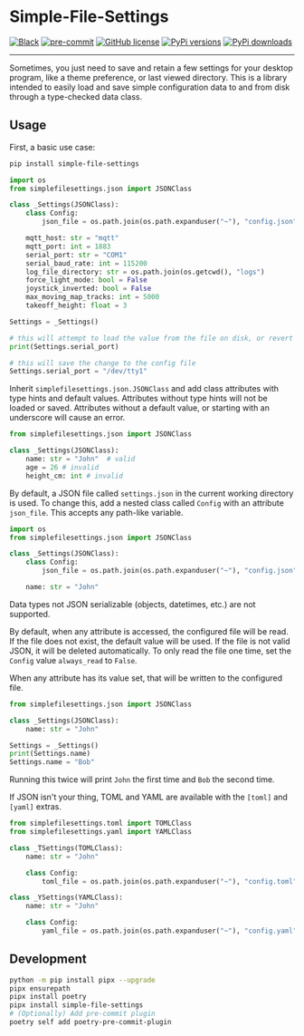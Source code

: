 # Simple-File-Settings

[![Black](https://img.shields.io/badge/code%20style-black-000000.svg)](https://github.com/psf/black)
[![pre-commit](https://img.shields.io/badge/pre--commit-enabled-brightgreen?logo=pre-commit)](https://github.com/pre-commit/pre-commit)
[![GitHub license](https://img.shields.io/github/license/NathanVaughn/simple-file-settings)](https://github.com/NathanVaughn/simple-file-settings/blob/main/LICENSE)
[![PyPi versions](https://img.shields.io/pypi/pyversions/simple-file-settings)](https://pypi.org/project/simple-file-settings)
[![PyPi downloads](https://img.shields.io/pypi/dm/simple-file-settings)](https://pypi.org/project/simple-file-settings)

---

Sometimes, you just need to save and retain a few settings for your desktop program,
like a theme preference, or last viewed directory. This is a library intended to easily
load and save simple configuration data to and from disk through a
type-checked data class.

## Usage

First, a basic use case:

```bash
pip install simple-file-settings
```

```python
import os
from simplefilesettings.json import JSONClass

class _Settings(JSONClass):
    class Config:
        json_file = os.path.join(os.path.expanduser("~"), "config.json")

    mqtt_host: str = "mqtt"
    mqtt_port: int = 1883
    serial_port: str = "COM1"
    serial_baud_rate: int = 115200
    log_file_directory: str = os.path.join(os.getcwd(), "logs")
    force_light_mode: bool = False
    joystick_inverted: bool = False
    max_moving_map_tracks: int = 5000
    takeoff_height: float = 3

Settings = _Settings()

# this will attempt to load the value from the file on disk, or revert to the default
print(Settings.serial_port)

# this will save the change to the config file
Settings.serial_port = "/dev/tty1"
```

Inherit `simplefilesettings.json.JSONClass` and add class attributes with
type hints and default values. Attributes without type hints will not be
loaded or saved. Attributes without a default value, or starting with an
underscore will cause an error.

```python
from simplefilesettings.json import JSONClass

class _Settings(JSONClass):
    name: str = "John"  # valid
    age = 26 # invalid
    height_cm: int # invalid
```

By default, a JSON file called `settings.json` in the current working directory
is used. To change this, add a nested class called `Config` with an attribute
`json_file`. This accepts any path-like variable.

```python
import os
from simplefilesettings.json import JSONClass

class _Settings(JSONClass):
    class Config:
        json_file = os.path.join(os.path.expanduser("~"), "config.json")

    name: str = "John"
```

Data types not JSON serializable (objects, datetimes, etc.) are not supported.

By default, when any attribute is accessed, the configured file will be read.
If the file does not exist, the default value will be used.
If the file is not valid JSON, it will be deleted automatically.
To only read the file one time, set the `Config` value `always_read` to `False`.

When any attribute has its value set, that will be written to the configured file.

```python
from simplefilesettings.json import JSONClass

class _Settings(JSONClass):
    name: str = "John"

Settings = _Settings()
print(Settings.name)
Settings.name = "Bob"
```

Running this twice will print `John` the first time and `Bob` the second time.

If JSON isn't your thing, TOML and YAML are available with the `[toml]` and `[yaml]`
extras.

```python
from simplefilesettings.toml import TOMLClass
from simplefilesettings.yaml import YAMLClass

class _TSettings(TOMLClass):
    name: str = "John"

    class Config:
        toml_file = os.path.join(os.path.expanduser("~"), "config.toml")

class _YSettings(YAMLClass):
    name: str = "John"

    class Config:
        yaml_file = os.path.join(os.path.expanduser("~"), "config.yaml")

```

## Development

```bash
python -m pip install pipx --upgrade
pipx ensurepath
pipx install poetry
pipx install simple-file-settings
# (Optionally) Add pre-commit plugin
poetry self add poetry-pre-commit-plugin
```
